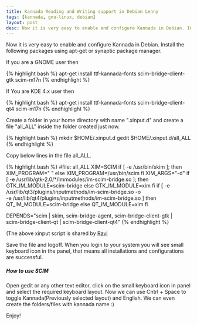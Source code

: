 ```yaml
---
title: Kannada Reading and Writing support in Debian Lenny
tags: [kannada, gnu-linux, debian]
layout: post
desc: Now it is very easy to enable and configure Kannada in Debian. Install the following packages using apt-get or synaptic package manager. 
---
```

Now it is very easy to enable and configure Kannada in Debian. Install the following packages using apt-get or synaptic package manager. 

If you are a GNOME user then 

{% highlight bash %}
apt-get install ttf-kannada-fonts scim-bridge-client-gtk scim-m17n
{% endhighlight %}

If You are KDE 4.x user then 

{% highlight bash %}
apt-get install ttf-kannada-fonts scim-bridge-client-qt4 scim-m17n
{% endhighlight %}

Create a folder in your home directory with name ".xinput.d" and create a file "all\_ALL" inside the folder created just now.

{% highlight bash %}
mkdir $HOME/.xinput.d
gedit $HOME/.xinput.d/all_ALL
{% endhighlight %}

Copy below lines in the file all_ALL. 

{% highlight bash %}
#file: all_ALL
XIM=SCIM
if [ -e /usr/bin/skim ]; then
    XIM_PROGRAM=" "
else
    XIM_PROGRAM=/usr/bin/scim
fi
XIM_ARGS="-d"
if [ -e /usr/lib/gtk-2.0/*/immodules/im-scim-bridge.so ]; then
    GTK_IM_MODULE=scim-bridge
else
    GTK_IM_MODULE=xim
fi
if [ -e /usr/lib/qt3/plugins/inputmethods/im-scim-bridge.so -o \
     -e /usr/lib/qt4/plugins/inputmethods/im-scim-bridge.so ]
then
    QT_IM_MODULE=scim-bridge
else
    QT_IM_MODULE=xim
fi

DEPENDS="scim | skim, scim-bridge-agent, scim-bridge-client-gtk | \
         scim-bridge-client-qt | scim-bridge-client-qt4"
{% endhighlight %}

(The above xinput script is shared by [Ravi](http://linmaya.net)

Save the file and logoff. When you login to your system you will see small keyboard icon in the panel, that means all installations and configurations are successful. 

##### How to use SCIM

Open gedit or any other text editor, click on the small keyboard icon in panel and select the required keyboard layout. Now we can use Cntrl + Space to toggle Kannada(Previously selected layout) and English. We can even create the folders/files with kannada name  :)

Enjoy! 

